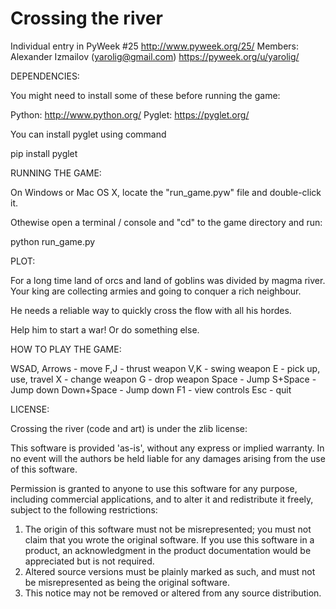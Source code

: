 Crossing the river
==================

Individual entry in PyWeek #25 <http://www.pyweek.org/25/>
Members: 
Alexander Izmailov (yarolig@gmail.com) https://pyweek.org/u/yarolig/


DEPENDENCIES:

You might need to install some of these before running the game:

  Python:     http://www.python.org/
  Pyglet:     https://pyglet.org/

You can install pyglet using command

  pip install pyglet

RUNNING THE GAME:

On Windows or Mac OS X, locate the "run_game.pyw" file and double-click it.

Othewise open a terminal / console and "cd" to the game directory and run:

  python run_game.py


PLOT:

For a long time land of orcs and land of goblins was divided by magma river.
Your king are collecting armies and going to conquer a rich neighbour.

He needs a reliable way to quickly cross the flow with all his hordes.

Help him to start a war! Or do something else.

HOW TO PLAY THE GAME:

WSAD, Arrows - move
F,J          - thrust weapon
V,K          - swing weapon
E            - pick up, use, travel
X            - change weapon
G            - drop weapon
Space        - Jump
S+Space      - Jump down
Down+Space   - Jump down
F1           - view controls
Esc          - quit


LICENSE:

Crossing the river (code and art) is under the zlib license:

  This software is provided 'as-is', without any express or implied
  warranty.  In no event will the authors be held liable for any damages
  arising from the use of this software.

  Permission is granted to anyone to use this software for any purpose,
  including commercial applications, and to alter it and redistribute it
  freely, subject to the following restrictions:

  1. The origin of this software must not be misrepresented; you must not
     claim that you wrote the original software. If you use this software
     in a product, an acknowledgment in the product documentation would be
     appreciated but is not required.
  2. Altered source versions must be plainly marked as such, and must not be
     misrepresented as being the original software.
  3. This notice may not be removed or altered from any source distribution.



